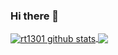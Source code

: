 ### Hi there 👋

<!--
**highonweb/highonweb** is a ✨ _special_ ✨ repository because its `README.md` (this file) appears on your GitHub profile.

Here are some ideas to get you started:

- 🔭 I’m currently working on ...
- 🌱 I’m currently learning ...
- 👯 I’m looking to collaborate on ...
- 🤔 I’m looking for help with ...
- 💬 Ask me about ...
- 📫 How to reach me: ...
- 😄 Pronouns: ...
- ⚡ Fun fact: ...
-->

<a href="https://github.com/rt1301">
 <img align="center" src="https://github-readme-stats.vercel.app/api?username=rt1301&show_icons=true&count_private=true&theme=radical" alt="rt1301 github stats"/>
</a>
<a href="https://github.com/rt1301">
 <img align="center" src="https://github-readme-stats.vercel.app/api/top-langs/?username=rt1301&theme=radical&count_private=true&show_icons=true" />
</a>
